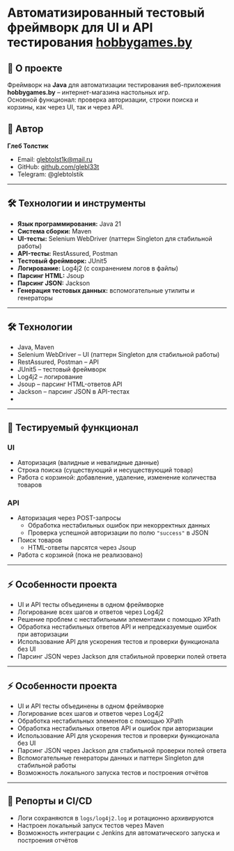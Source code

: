 # Автоматизированный тестовый фреймворк для UI и API тестирования [hobbygames.by](https://hobbygames.by/)

## 📌 О проекте

Фреймворк на **Java** для автоматизации тестирования веб-приложения **hobbygames.by** – интернет-магазина настольных игр.  
Основной функционал: проверка авторизации, строки поиска и корзины, как через UI, так и через API.

## 👤 Автор

**Глеб Толстик**

- Email: glebtolst1k@mail.ru
- GitHub: [github.com/glebl33t](https://github.com/glebl33t)
- Telegram: @glebtolstik

---

## 🛠️ Технологии и инструменты

- **Язык программирования:** Java 21
- **Система сборки:** Maven
- **UI-тесты:** Selenium WebDriver (паттерн Singleton для стабильной работы)
- **API-тесты:** RestAssured, Postman
- **Тестовый фреймворк:** JUnit5
- **Логирование:** Log4j2 (с сохранением логов в файлы)
- **Парсинг HTML:** Jsoup
- **Парсинг JSON:** Jackson
- **Генерация тестовых данных:** вспомогательные утилиты и генераторы

---

## 🛠️ Технологии
- Java, Maven
- Selenium WebDriver – UI (паттерн Singleton для стабильной работы)
- RestAssured, Postman – API
- JUnit5 – тестовый фреймворк
- Log4j2 – логирование
- Jsoup – парсинг HTML-ответов API
- Jackson – парсинг JSON в API-тестах
- 
---

## 📑 Тестируемый функционал
### UI
- Авторизация (валидные и невалидные данные)
- Строка поиска (существующий и несуществующий товар)
- Работа с корзиной: добавление, удаление, изменение количества товаров

### API

- Авторизация через POST-запросы
  - Обработка нестабильных ошибок при некорректных данных
  - Проверка успешной авторизации по полю `"success"` в JSON
- Поиск товаров
  - HTML-ответы парсятся через Jsoup
- Работа с корзиной (пока не реализовано)

---

## ⚡ Особенности проекта
- UI и API тесты объединены в одном фреймворке
- Логирование всех шагов и ответов через Log4j2
- Решение проблем с нестабильными элементами с помощью XPath
- Обработка нестабильных ответов API и непредсказуемые ошибок при авторизации
- Использование API для ускорения тестов и проверки функционала без UI
- Парсинг JSON через Jackson для стабильной проверки полей ответа

---

## ⚡ Особенности проекта

- UI и API тесты объединены в одном фреймворке
- Логирование всех шагов и ответов через Log4j2
- Обработка нестабильных элементов с помощью XPath
- Обработка нестабильных ответов API и ошибок при авторизации
- Использование API для ускорения тестов и проверки функционала без UI
- Парсинг JSON через Jackson для стабильной проверки полей ответа
- Вспомогательные генераторы данных и паттерн Singleton для стабильной работы
- Возможность локального запуска тестов и построения отчётов

---

## 🎯 Репорты и CI/CD

- Логи сохраняются в `logs/log4j2.log` и ротационно архивируются
- Настроен локальный запуск тестов через Maven
- Возможность интеграции с Jenkins для автоматического запуска и построения отчётов